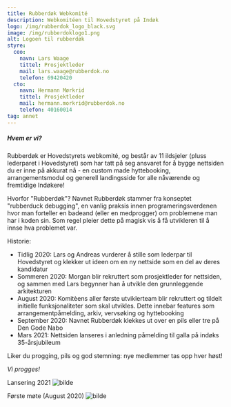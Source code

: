 ```yaml
---
title: Rubberdøk Webkomité
description: Webkomitéen til Hovedstyret på Indøk
logo: /img/rubberdok_logo_black.svg
image: /img/rubberdoklogo1.png
alt: Logoen til rubberdøk
styre:
  ceo:
    navn: Lars Waage
    tittel: Prosjektleder
    mail: lars.waage@rubberdok.no
    telefon: 69420420
  cto:
    navn: Hermann Mørkrid
    tittel: Prosjektleder
    mail: hermann.morkrid@rubberdok.no
    telefon: 40160014
tag: annet
---
```


##### Hvem er vi?

Rubberdøk er Hovedstyrets webkomité, og består av 11 ildsjeler (pluss lederparet i Hovedstyret) som har tatt på seg ansvaret for å bygge nettsiden du er inne på akkurat nå - en custom made hyttebooking, arrangementsmodul og generell landingsside for alle nåværende og fremtidige Indøkere!

Hvorfor "Rubberdøk"?
Navnet Rubberdøk stammer fra konseptet "rubberduck debugging", en vanlig praksis innen programeringsverdenen hvor man forteller en badeand (eller en medprogger) om problemene man har i koden sin. Som regel pleier dette på magisk vis å få utvikleren til å innse hva problemet var.

Historie:

- Tidlig 2020: Lars og Andreas vurderer å stille som lederpar til Hovedstyret og klekker ut ideen om en ny nettside som en del av deres kandidatur
- Sommeren 2020: Morgan blir rekruttert som prosjektleder for nettsiden, og sammen med Lars begynner han å utvikle den grunnleggende arkitekturen
- August 2020: Komitèens aller første utviklerteam blir rekruttert og tildelt initielle funksjonaliteter som skal utvikles. Dette innebar features som arrangementpåmelding, arkiv, vervsøking og hyttebooking
- September 2020: Navnet Rubberdøk klekkes ut over en pils eller tre på Den Gode Nabo
- Mars 2021: Nettsiden lanseres i anledning påmelding til galla på indøks 35-årsjubileum

Liker du progging, pils og god stemning: nye medlemmer tas opp hver høst!

_Vi progges!_

Lansering 2021
![bilde](/img/rubberdok3.jpg)

Første møte (August 2020)
![bilde](/img/rubberdok.jpg)
